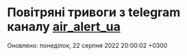 # Повітряні тривоги з telegram каналу [air_alert_ua](https://t.me/air_alert_ua)

Оновлено:
понеділок, 22 серпня 2022 20:00:02 +0300
